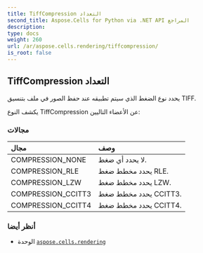 ```yaml
---
title: TiffCompression التعداد
second_title: Aspose.Cells for Python via .NET API المراجع
description:
type: docs
weight: 260
url: /ar/aspose.cells.rendering/tiffcompression/
is_root: false
---
```

##  TiffCompression التعداد
يحدد نوع الضغط الذي سيتم تطبيقه عند حفظ الصور في ملف بتنسيق TIFF.



يكشف النوع TiffCompression عن الأعضاء التاليين:

###  مجالات
| مجال| وصف|
| :- | :- |
| COMPRESSION_NONE | لا يحدد أي ضغط.|
| COMPRESSION_RLE | يحدد مخطط ضغط RLE.|
| COMPRESSION_LZW | يحدد مخطط ضغط LZW.|
| COMPRESSION_CCITT3 | يحدد مخطط ضغط CCITT3.|
| COMPRESSION_CCITT4 | يحدد مخطط ضغط CCITT4.|



###  أنظر أيضا
* الوحدة [`aspose.cells.rendering`](..)
